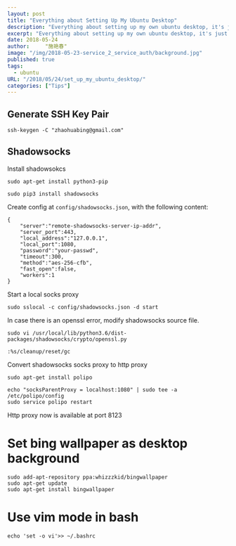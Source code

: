 ```yaml
---
layout: post
title: "Everything about Setting Up My Ubuntu Desktop"
description: "Everything about setting up my own ubuntu desktop, it's just a Note in case I need it later"
excerpt: "Everything about setting up my own ubuntu desktop, it's just a Note in case I need it later"
date: 2018-05-24
author:     "施艳春"
image: "/img/2018-05-23-service_2_service_auth/background.jpg"
published: true
tags:
  - ubuntu
URL: "/2018/05/24/set_up_my_ubuntu_desktop/"
categories: ["Tips"]
---
```


## Generate SSH Key Pair

```
ssh-keygen -C "zhaohuabing@gmail.com"
```

## Shadowsocks

Install shadowsokcs

```
sudo apt-get install python3-pip

sudo pip3 install shadowsocks
```

Create config at `config/shadowsocks.json`, with the following content:

```
{
	"server":"remote-shadowsocks-server-ip-addr",
	"server_port":443,
	"local_address":"127.0.0.1",
	"local_port":1080,
	"password":"your-passwd",
	"timeout":300,
	"method":"aes-256-cfb",
	"fast_open":false,
	"workers":1
}
```

Start a local socks proxy

```
sudo sslocal -c config/shadowsocks.json -d start
```

In case there is an openssl error, modify shadowsocks source file.

```
sudo vi /usr/local/lib/python3.6/dist-packages/shadowsocks/crypto/openssl.py

:%s/cleanup/reset/gc
```

Convert shadowsocks socks proxy to http proxy

```
sudo apt-get install polipo

echo "socksParentProxy = localhost:1080" | sudo tee -a /etc/polipo/config
sudo service polipo restart
```

Http proxy now is available at port 8123

# Set bing wallpaper as desktop background

```
sudo add-apt-repository ppa:whizzzkid/bingwallpaper
sudo apt-get update
sudo apt-get install bingwallpaper
```

# Use vim mode in bash

```
echo 'set -o vi'>> ~/.bashrc
```

